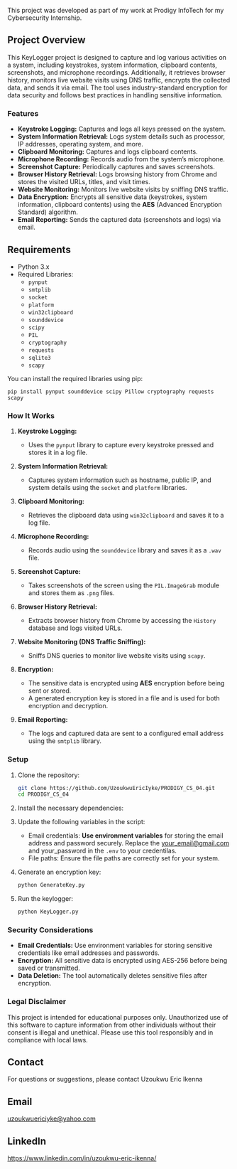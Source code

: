 This project was developed as part of my work at Prodigy InfoTech for my Cybersecurity Internship.

## Project Overview

This KeyLogger project is designed to capture and log various activities on a system, including keystrokes, system information, clipboard contents, screenshots, and microphone recordings. Additionally, it retrieves browser history, monitors live website visits using DNS traffic, encrypts the collected data, and sends it via email. The tool uses industry-standard encryption for data security and follows best practices in handling sensitive information.

### Features
- **Keystroke Logging:** Captures and logs all keys pressed on the system.
- **System Information Retrieval:** Logs system details such as processor, IP addresses, operating system, and more.
- **Clipboard Monitoring:** Captures and logs clipboard contents.
- **Microphone Recording:** Records audio from the system’s microphone.
- **Screenshot Capture:** Periodically captures and saves screenshots.
- **Browser History Retrieval:** Logs browsing history from Chrome and stores the visited URLs, titles, and visit times.
- **Website Monitoring:** Monitors live website visits by sniffing DNS traffic.
- **Data Encryption:** Encrypts all sensitive data (keystrokes, system information, clipboard contents) using the **AES** (Advanced Encryption Standard) algorithm.
- **Email Reporting:** Sends the captured data (screenshots and logs) via email.

## Requirements

- Python 3.x
- Required Libraries:
  - `pynput`
  - `smtplib`
  - `socket`
  - `platform`
  - `win32clipboard`
  - `sounddevice`
  - `scipy`
  - `PIL`
  - `cryptography`
  - `requests`
  - `sqlite3`
  - `scapy`

You can install the required libraries using pip:

`pip install pynput sounddevice scipy Pillow cryptography requests scapy`


### How It Works

1. **Keystroke Logging:** 
   - Uses the `pynput` library to capture every keystroke pressed and stores it in a log file.
   
2. **System Information Retrieval:**
   - Captures system information such as hostname, public IP, and system details using the `socket` and `platform` libraries.

3. **Clipboard Monitoring:**
   - Retrieves the clipboard data using `win32clipboard` and saves it to a log file.

4. **Microphone Recording:**
   - Records audio using the `sounddevice` library and saves it as a `.wav` file.

5. **Screenshot Capture:**
   - Takes screenshots of the screen using the `PIL.ImageGrab` module and stores them as `.png` files.

6. **Browser History Retrieval:**
   - Extracts browser history from Chrome by accessing the `History` database and logs visited URLs.

7. **Website Monitoring (DNS Traffic Sniffing):**
   - Sniffs DNS queries to monitor live website visits using `scapy`.

8. **Encryption:** 
   - The sensitive data is encrypted using **AES** encryption before being sent or stored.
   - A generated encryption key is stored in a file and is used for both encryption and decryption.

9. **Email Reporting:**
   - The logs and captured data are sent to a configured email address using the `smtplib` library.

### Setup

1. Clone the repository:
   ```bash
   git clone https://github.com/UzoukwuEricIyke/PRODIGY_CS_04.git
   cd PRODIGY_CS_04
   ```

2. Install the necessary dependencies:

3. Update the following variables in the script:
   - Email credentials: **Use environment variables** for storing the email address and password securely. Replace the your_email@gmail.com and your_password in the `.env` to your credentilas.
   - File paths: Ensure the file paths are correctly set for your system.

4. Generate an encryption key:
   ```bash
   python GenerateKey.py
   ```

5. Run the keylogger:
   ```bash
   python KeyLogger.py
   ```

### Security Considerations

- **Email Credentials:** Use environment variables for storing sensitive credentials like email addresses and passwords.
- **Encryption:** All sensitive data is encrypted using AES-256 before being saved or transmitted.
- **Data Deletion:** The tool automatically deletes sensitive files after encryption.

### Legal Disclaimer

This project is intended for educational purposes only. Unauthorized use of this software to capture information from other individuals without their consent is illegal and unethical. Please use this tool responsibly and in compliance with local laws.

## Contact
For questions or suggestions, please contact Uzoukwu Eric Ikenna
## Email
uzoukwuericiyke@yahoo.com
## LinkedIn
https://www.linkedin.com/in/uzoukwu-eric-ikenna/
